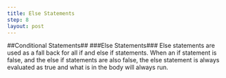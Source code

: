 ```yaml
---
title: Else Statements
step: 8
layout: post
---
```


##Conditional Statements##
###Else Statements###
Else statements are used as a fall back for all if and else if statements. When an if statement is false,
and the else if statements are also false, the else statement is always evaluated as true and what is in the body will
always run.

<script src="https://gist.github.com/MrMepper/0a39c7a463f24e8ebece.js"></script>
